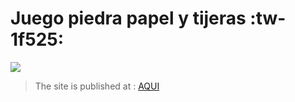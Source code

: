 # Juego piedra papel y tijeras :tw-1f525:

![](https://i.imgur.com/lkISV1P.png)

>The site is published at : [AQUI](https://iamdiegoskr.github.io/RockPaperScissorsKELOKE/ "AQUI")